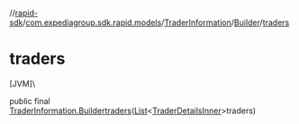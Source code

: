 //[rapid-sdk](../../../../index.md)/[com.expediagroup.sdk.rapid.models](../../index.md)/[TraderInformation](../index.md)/[Builder](index.md)/[traders](traders.md)

# traders

[JVM]\

public final [TraderInformation.Builder](index.md)[traders](traders.md)([List](https://docs.oracle.com/javase/8/docs/api/java/util/List.html)&lt;[TraderDetailsInner](../../-trader-details-inner/index.md)&gt;traders)
